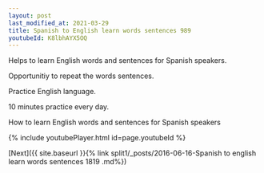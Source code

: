 ```yaml
---
layout: post
last_modified_at: 2021-03-29
title: Spanish to English learn words sentences 989 
youtubeId: K8lbhAYX5OQ
---
```

 
 
Helps to learn English words and sentences for Spanish speakers.

Opportunitiy to repeat the words sentences. 

Practice English language. 
 
10 minutes practice every day. 
 
How to learn English words and sentences for Spanish speakers 
 
{% include youtubePlayer.html id=page.youtubeId %}
 
 
[Next]({{ site.baseurl }}{% link  split1/_posts/2016-06-16-Spanish to english learn words sentences 1819 .md%})
 
